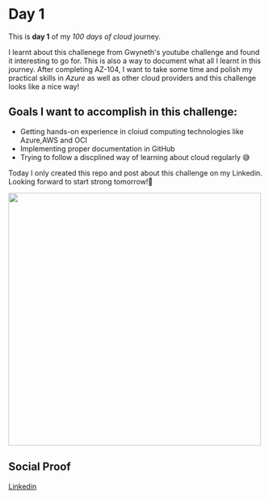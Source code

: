 # Day 1

This is **day 1** of my *100 days of cloud* journey.

I learnt about this challenege from Gwyneth's youtube challenge and found it interesting to go for. This is also a way to document what all I learnt in this journey. After completing AZ-104, I want to take some time and polish my practical skills in *Azure* as well as other cloud providers and this challenge looks like a nice way! 

## Goals I want to accomplish in this challenge:
- Getting hands-on experience in cloiud computing technologies like Azure,AWS and OCI
- Implementing proper documentation in GitHub
- Trying to follow a discplined way of learning about cloud regularly :sweat_smile:


Today I only created this repo and post about this challenge on my Linkedin.
Looking forward to start strong tomorrow!:muscle:

<img width = "500px" src ="https://github.com/anadi-u/100daysofcloud/assets/142916238/0d998787-6686-44d9-984b-53cd733de2f9" />

## Social Proof

[Linkedin](link)

